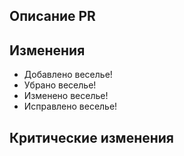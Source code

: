 ## Описание PR
<!-- Опишите изменения, внесенные в этом PR. Спрайты и прототипы это для доминатора или, возможно, перекрас всех спрайтов отдела. -->

## Изменения
<!-- Здесь вы пишите список изменений, который будет написан в ds-изменения, когда ваш PR будет принят.
В журнал изменений следует помещать только то, что действительно важно игрокам.
плохо: * Новый инструмент для инженеров.
хорошо: * Добавлен новый инструмент для инженеров.
-->
* Добавлено веселье!
* Убрано веселье!
* Изменено веселье!
* Исправлено веселье!

## Критические изменения
<!-- Если в вашем изменении есть "Breaking changes" (изменения, которые могут привести к нарушению совместимости с предыдущими версиями), 
опишите их здесь. Сюда входит в основном изменение id прототипов. Если таких изменений нет, то впишите в этом пункте - "Нет", если они есть, опишите их. -->
